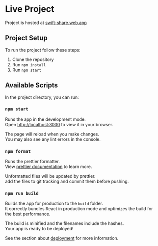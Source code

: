 # Live Project

Project is hosted at [swift-share.web.app](https://swift-share.web.app/)

## Project Setup

To run the project follow these steps:

1. Clone the repository
2. Run `npm install`
3. Run `npm start`

## Available Scripts

In the project directory, you can run:

### `npm start`

Runs the app in the development mode.\
Open [http://localhost:3000](http://localhost:3000) to view it in your browser.

The page will reload when you make changes.\
You may also see any lint errors in the console.

### `npm format`

Runs the prettier formatter.\
View [prettier documentation](https://prettier.io/) to learn more.

Unformatted files will be updated by prettier.\
add the files to git tracking and commit them before pushing.

### `npm run build`

Builds the app for production to the `build` folder.\
It correctly bundles React in production mode and optimizes the build for the best performance.

The build is minified and the filenames include the hashes.\
Your app is ready to be deployed!

See the section about [deployment](https://facebook.github.io/create-react-app/docs/deployment) for more information.
